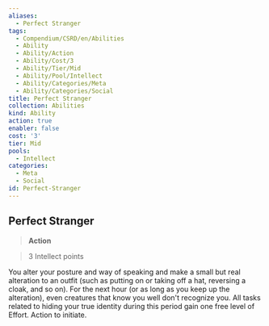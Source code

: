 ```yaml
---
aliases:
  - Perfect Stranger
tags:
  - Compendium/CSRD/en/Abilities
  - Ability
  - Ability/Action
  - Ability/Cost/3
  - Ability/Tier/Mid
  - Ability/Pool/Intellect
  - Ability/Categories/Meta
  - Ability/Categories/Social
title: Perfect Stranger
collection: Abilities
kind: Ability
action: true
enabler: false
cost: '3'
tier: Mid
pools:
  - Intellect
categories:
  - Meta
  - Social
id: Perfect-Stranger
---
```

## Perfect Stranger    
>**Action**    
>3 Intellect points  
    
You alter your posture and way of speaking and make a small but real alteration to an outfit (such as putting on or taking off a hat, reversing a cloak, and so on). For the next hour (or as long as you keep up the alteration), even creatures that know you well don't recognize you. All tasks related to hiding your true identity during this period gain one free level of Effort. Action to initiate.
